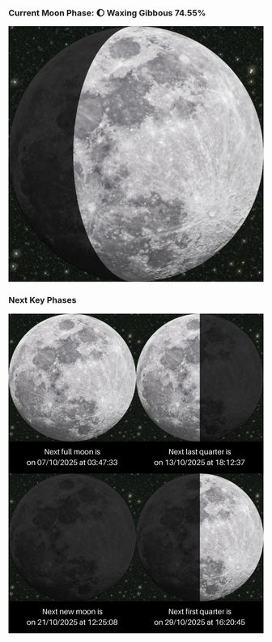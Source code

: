 ### Current Moon Phase: 🌔 Waxing Gibbous 74.55%
![Moon Phase](moonphase.png)
### Next Key Phases
![Gallery](gallery.png)